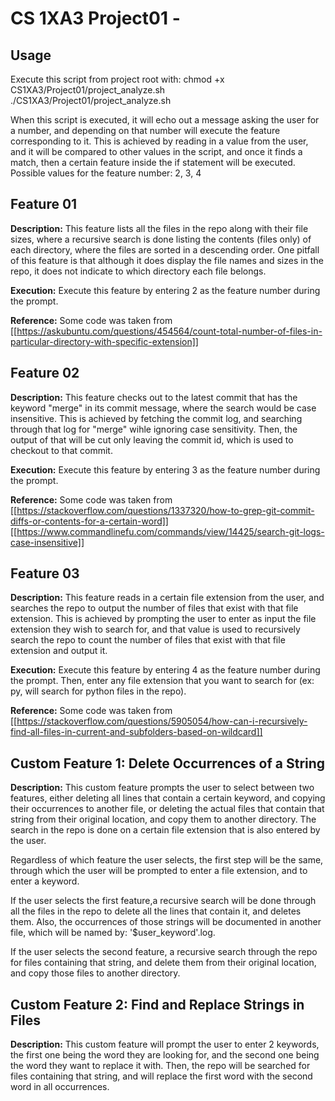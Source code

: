 # CS 1XA3 Project01 - <nabera>

## Usage
   Execute this script from project root with:
   chmod +x CS1XA3/Project01/project_analyze.sh
   ./CS1XA3/Project01/project_analyze.sh

   When this script is executed, it will echo out a message asking the user for a number, and depending on that number will execute the feature corresponding to it.
   This is achieved by reading in a value from the user, and it will be compared to other values in the script, and once it finds a match, then a certain feature inside the if statement will be executed.
   Possible values for the feature number:
	2, 3, 4


## Feature 01

  **Description:** This feature lists all the files in the repo along with their file sizes, where a recursive search is done listing the contents (files only) of each directory, where the files are sorted
in a descending order. One pitfall of this feature is that although it does display the file names and sizes in the repo, it does not indicate to which directory each file belongs.

  **Execution:** Execute this feature by entering 2 as the feature number during the prompt.

  **Reference:** Some code was taken from [[https://askubuntu.com/questions/454564/count-total-number-of-files-in-particular-directory-with-specific-extension]]  



## Feature 02

  **Description:** This feature checks out to the latest commit that has the keyword "merge" in its commit message, where the search would be case insensitive. This is achieved by
    fetching the commit log, and searching through that log for "merge" wihle ignoring case sensitivity. Then, the output of that will be cut only leaving the commit
    id, which is used to checkout to that commit.
    
  **Execution:** Execute this feature by entering 3 as the feature number during the prompt.
    
  **Reference:** Some code was taken from [[https://stackoverflow.com/questions/1337320/how-to-grep-git-commit-diffs-or-contents-for-a-certain-word]]
					[[https://www.commandlinefu.com/commands/view/14425/search-git-logs-case-insensitive]]

## Feature 03
   
  **Description:** This feature reads in a certain file extension from the user, and searches the repo to output the number of files that exist with that file extension. This is achieved by prompting
    the user to enter as input the file extension they wish to search for, and that value is used to recursively search the repo to count the number of files that exist with that file extension and output it.
   
  **Execution:** Execute this feature by entering 4 as the feature number during the prompt. Then, enter any file extension that you want to search for (ex: py, will search for
    python files in the repo).
    
  **Reference:** Some code was taken from [[https://stackoverflow.com/questions/5905054/how-can-i-recursively-find-all-files-in-current-and-subfolders-based-on-wildcard]]

## Custom Feature 1: Delete Occurrences of a String

  **Description:** This custom feature prompts the user to select between two features, either deleting all lines that contain a certain keyword, and copying their occurrences to another file, or deleting the
   actual files that contain that string from their original location, and copy them to another directory. The search in the repo is done on a certain file extension that is also entered by the user.

   Regardless of which feature the user selects, the first step will be the same, through which the user will be prompted to enter a file extension, and to enter a keyword.

   If the user selects the first feature,a recursive search will be done through all the files in the repo to delete all the lines that contain it, and deletes them. Also, the occurrences of those strings
   will be documented in another file, which will be named by: '$user_keyword'.log.

   If the user selects the second feature, a recursive search through the repo for files containing that string, and delete them from their original location, and copy those files to another directory.


## Custom Feature 2: Find and Replace Strings in Files

  **Description:** This custom feature will prompt the user to enter 2 keywords, the first one being the word they are looking for, and the second one being the word they want to replace it with.
   Then, the repo will be searched for files containing that string, and will replace the first word with the second word in all occurrences.
